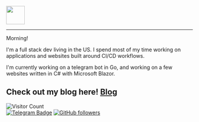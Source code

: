[<img src="https://smorote.com/img/Morote_white_underline.svg" height="50">](https://smorote.com)

---

Morning!


I'm a full stack dev living in the US. I spend most of my time working on applications and websites built around CI/CD workflows. 

I'm currently working on a telegram bot in Go, and working on a few websites written in C# with Microsoft Blazor.

Check out my blog here! [Blog](https://blog.smorote.com/)
---

![Visitor Count](https://profile-counter.glitch.me/Grazerquart/count.svg)
<br/>
[![Telegram Badge](https://img.shields.io/badge/-Grazerquart-24A1DE?style=flat-square&logo=Telegram&logoColor=white&link=https://t.me/Grazerquart)](https://telegram.org/@Grazerquart)
[![GitHub followers](https://img.shields.io/github/followers/Grazerquart?style=social)](https://www.github.com/Grazerquart)
